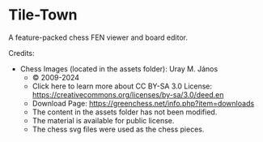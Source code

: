 # Tile-Town

A feature-packed chess FEN viewer and board editor.

Credits:
- Chess Images (located in the assets folder): Uray M. János
  - © 2009-2024
  - Click here to learn more about CC BY-SA 3.0 License: https://creativecommons.org/licenses/by-sa/3.0/deed.en
  - Download Page: https://greenchess.net/info.php?item=downloads
  - The content in the assets folder has not been modified.
  - The material is available for public license.
  - The chess svg files were used as the chess pieces.
